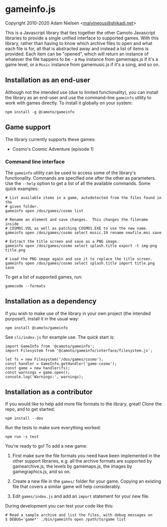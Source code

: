 # gameinfo.js
Copyright 2010-2020 Adam Nielsen <<malvineous@shikadi.net>>  

This is a Javascript library that ties together the other Camoto Javascript
libraries to provide a single unified interface to supported games.  With this
library, rather than having to know which archive files to open and what each
file is for, all that is abstracted away and instead a list of items is
provided.  Each item can be "opened", which will return an instance of whatever
the file happens to be - a `Map` instance from gamemaps.js if it's a game
level, or a `Music` instance from gamemusic.js if it's a song, and so on.

## Installation as an end-user

Although not the intended use (due to limited functionality), you can install
the library as an end-user and use the command-line `gameinfo` utility to work
with games directly.  To install it globally on your system:

    npm install -g @camoto/gameinfo

## Game support

The library currently supports these games:

 * Cosmo's Cosmic Adventure (episode 1)

### Command line interface

The `gameinfo` utility can be used to access some of the library's
functionality.  Commands are specified one after the other as parameters.  Use
the `--help` option to get a list of all the available commands.  Some quick
examples:

    # List available items in a game, autodetected from the files found in the
    # given folder.
    gameinfo open /dos/games/cosmo list
    
    # Rename an element and save changes.  This changes the filename inside
    # COSMO1.VOL as well as patching COSMO1.EXE to use the new name.
    gameinfo open /dos/games/cosmo select music.19 rename newfile.mni save
    
    # Extract the title screen and save as a PNG image.
    gameinfo open /dos/games/cosmo select splash.title export -t img-png title.png
    
    # Load the PNG image again and use it to replace the title screen.
    gameinfo open /dos/games/cosmo select splash.title import title.png save

To get a list of supported games, run:

    gamecode --formats

## Installation as a dependency

If you wish to make use of the library in your own project (the intended
purpose!), install it in the usual way:

    npm install @camoto/gameinfo

See `cli/index.js` for example use.  The quick start is:

    import GameInfo from '@camoto/gameinfo';
    import Filesystem from '@camoto/gameinfo/interface/filesystem.js';
    
    let fs = new Filesystem('/dos/games/cosmo');
    const handler = GameInfo.getHandler('game-cosmo');
    const game = new handler(fs);
    const warnings = game.open();
    console.log('Warnings:', warnings);

## Installation as a contributor

If you would like to help add more file formats to the library, great!
Clone the repo, and to get started:

    npm install --dev

Run the tests to make sure everything worked:

    npm run -s test

You're ready to go!  To add a new game:

 1. First make sure the file formats you need have been implemented in the other
    support libraries, e.g. all the archive formats are supported by
    gamearchive.js, the levels by gamemaps.js, the images by gamegraphics.js,
    and so on.
    
 2. Create a new file in the `games/` folder for your game.  Copying an
    existing file that covers a similar game will help considerably.
    
 3. Edit `games/index.js` and add an `import` statement for your new file.

During development you can test your code like this:

    # Read a sample archive and list the files, with debug messages on
    $ DEBUG='game*' ./bin/gameinfo open /path/to/game list
